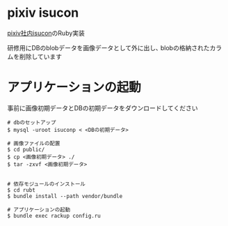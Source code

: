 # pixiv isucon

[pixiv社内isucon](https://github.com/catatsuy/private-isu)のRuby実装

研修用にDBのblobデータを画像データとして外に出し､ blobの格納されたカラムを削除しています

# アプリケーションの起動

事前に画像初期データとDBの初期データをダウンロードしてください


```
# dbのセットアップ
$ mysql -uroot isuconp < <DBの初期データ>

# 画像ファイルの配置
$ cd public/
$ cp <画像初期データ> ./
$ tar -zxvf <画像初期データ>


# 依存モジュールのインストール
$ cd rubt
$ bundle install --path vendor/bundle

# アプリケーションの起動
$ bundle exec rackup config.ru
```
